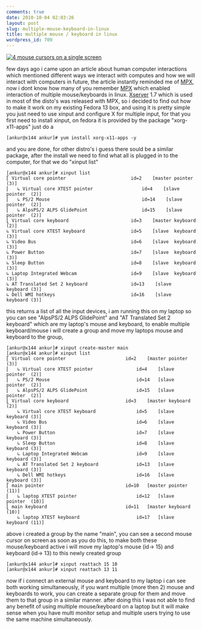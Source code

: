 ```yaml
---
comments: true
date: 2010-10-04 02:03:26
layout: post
slug: multiple-mouse-keyboard-in-linux
title: multiple mouse / keyboard in linux
wordpress_id: 709
---
```


[![4 mouse cursors on a single screen](http://files.ankurs.com/mpx-300x225.jpg)](http://files.ankurs.com/mpx.jpg)

few days ago i came upon an article about human computer interactions which mentioned different ways we interact with computes and how we will interact with computers in future, the article instantly reminded me of [MPX](http://en.wikipedia.org/wiki/Multi-Pointer_X), now i dont know how many of you remember [MPX](http://en.wikipedia.org/wiki/Multi-Pointer_X) which enabled interaction of multiple mouse/keyboards in linux. [Xserver](http://en.wikipedia.org/wiki/X_Window_System) 1.7 which is used in most of the disto's was released with MPX, so i decided to find out how to make it work on my existing Fedora 13 box, and using it is pretty simple you just need to use xinput and configure X for multiple input, for that you first need to install xinput, on fedora it is provided by the package "xorg-x11-apps" just do a 
    
    [ankur@x144 ankur]# yum install xorg-x11-apps -y

and you are done, for other distro's i guess there sould be a similar package, after the install we need to find what all is plugged in to the computer, for that we do "xinput list"

    
    [ankur@x144 ankur]# xinput list
    ⎡ Virtual core pointer                        id=2    [master pointer  (3)]
    ⎜   ↳ Virtual core XTEST pointer                  id=4    [slave  pointer  (2)]
    ⎜   ↳ PS/2 Mouse                                  id=14    [slave  pointer  (2)]
    ⎜   ↳ AlpsPS/2 ALPS GlidePoint                    id=15    [slave  pointer  (2)]
    ⎣ Virtual core keyboard                       id=3    [master keyboard (2)]
    ↳ Virtual core XTEST keyboard                 id=5    [slave  keyboard (3)]
    ↳ Video Bus                                   id=6    [slave  keyboard (3)]
    ↳ Power Button                                id=7    [slave  keyboard (3)]
    ↳ Sleep Button                                id=8    [slave  keyboard (3)]
    ↳ Laptop Integrated Webcam                    id=9    [slave  keyboard (3)]
    ↳ AT Translated Set 2 keyboard                id=13    [slave  keyboard (3)]
    ↳ Dell WMI hotkeys                            id=16    [slave  keyboard (3)]


this returns a list of all the input devices, i am running this on my laptop so you can see "AlpsPS/2 ALPS GlidePoint" and "AT Translated Set 2 keyboard" which are my laptop's mouse and keyboard, to enable multiple keyboard/mouse i will create a group and move my laptops mouse and keyboard to the group, 

    
    [ankur@x144 ankur]# xinput create-master main
    [ankur@x144 ankur]# xinput list
    ⎡ Virtual core pointer                    	id=2	[master pointer  (3)]
    ⎜   ↳ Virtual core XTEST pointer              	id=4	[slave  pointer  (2)]
    ⎜   ↳ PS/2 Mouse                              	id=14	[slave  pointer  (2)]
    ⎜   ↳ AlpsPS/2 ALPS GlidePoint                	id=15	[slave  pointer  (2)]
    ⎣ Virtual core keyboard                   	id=3	[master keyboard (2)]
        ↳ Virtual core XTEST keyboard             	id=5	[slave  keyboard (3)]
        ↳ Video Bus                               	id=6	[slave  keyboard (3)]
        ↳ Power Button                            	id=7	[slave  keyboard (3)]
        ↳ Sleep Button                            	id=8	[slave  keyboard (3)]
        ↳ Laptop Integrated Webcam                	id=9	[slave  keyboard (3)]
        ↳ AT Translated Set 2 keyboard            	id=13	[slave  keyboard (3)]
        ↳ Dell WMI hotkeys                        	id=16	[slave  keyboard (3)]
    ⎡ main pointer                          	id=10	[master pointer  (11)]
    ⎜   ↳ laptop XTEST pointer                    	id=12	[slave  pointer  (10)]
    ⎣ main keyboard                         	id=11	[master keyboard (10)]
        ↳ laptop XTEST keyboard                   	id=17	[slave  keyboard (11)]
    


above i created a group by the name "main", you can see a second mouse cursor on screen as soon as you do this, to make both these mouse/keyboard active i will move my laptop's mouse (id-> 15) and keyboard (id-> 13) to this newly created group

    
    [ankur@x144 ankur]# xinput reattach 15 10
    [ankur@x144 ankur]# xinput reattach 13 11


now if i connect an external mouse and keyboard to my laptop i can see both working simultaneously, if you want multiple (more then 2) mouse and keyboards to work, you can create a separate group for them and move them to that group in a similar manner.
after doing this I was not able to find any benefit of using multiple mouse/keyboard on a laptop but it will make sense when you have multi monitor setup and multiple users trying to use the same machine simultaneously.
